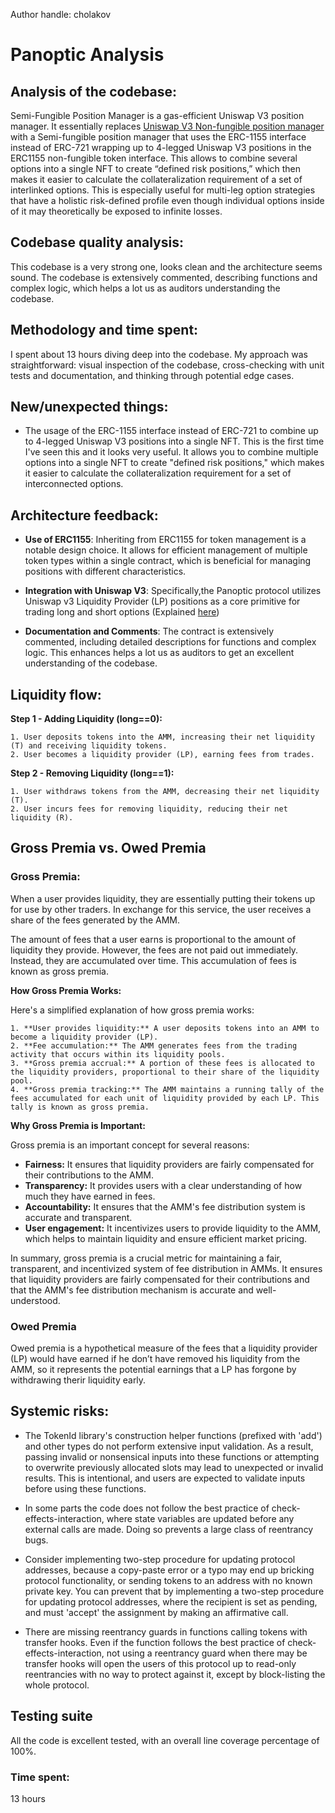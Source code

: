 
Author handle: cholakov

# Panoptic Analysis

## **Analysis of the codebase**:

Semi-Fungible Position Manager is a gas-efficient Uniswap V3 position manager. It essentially replaces [Uniswap V3 Non-fungible position manager](https://github.com/Uniswap/v3-periphery/blob/main/contracts/NonfungiblePositionManager.sol) with a Semi-fungible position manager that uses the ERC-1155 interface instead of ERC-721 wrapping up to 4-legged Uniswap V3 positions in the ERC1155 non-fungible token interface. This allows to combine several options into a single NFT to create “defined risk positions,” which then makes it easier to calculate the collateralization requirement of a set of interlinked options. This is especially useful for multi-leg option strategies that have a holistic risk-defined profile even though individual options inside of it may theoretically be exposed to infinite losses.

## **Codebase quality analysis:**

This codebase is a very strong one, looks clean and the architecture seems sound. The codebase is extensively commented, describing functions and complex logic, which helps a lot us as auditors understanding the codebase.

## **Methodology and time spent:**

I spent about 13 hours diving deep into the codebase. My approach was straightforward: visual inspection of the codebase, cross-checking with unit tests and documentation, and thinking through potential edge cases.

## **New/unexpected things:**

- The usage of the ERC-1155 interface instead of ERC-721 to combine up to 4-legged Uniswap V3 positions into a single NFT. This is the first time I've seen this and it looks very useful. It allows you to combine multiple options into a single NFT to create "defined risk positions," which makes it easier to calculate the collateralization requirement for a set of interconnected options.

## **Architecture feedback**:

- **Use of ERC1155**: Inheriting from ERC1155 for token management is a notable design choice. It allows for efficient management of multiple token types within a single contract, which is beneficial for managing positions with different characteristics.

- **Integration with Uniswap V3**: Specifically,the Panoptic protocol utilizes Uniswap v3 Liquidity Provider (LP) positions as a core primitive for trading long and short options (Explained [here](#liquidity-flow))

- **Documentation and Comments**: The contract is extensively commented, including detailed descriptions for functions and complex logic. This enhances helps a lot us as auditors to get an excellent understanding of the codebase.

## **Liquidity flow:**
**Step 1 - Adding Liquidity (long==0):**

    1. User deposits tokens into the AMM, increasing their net liquidity (T) and receiving liquidity tokens.
    2. User becomes a liquidity provider (LP), earning fees from trades.
**Step 2 - Removing Liquidity (long==1):**

    1. User withdraws tokens from the AMM, decreasing their net liquidity (T).
    2. User incurs fees for removing liquidity, reducing their net liquidity (R).

## **Gross Premia vs. Owed Premia**

### **Gross Premia**:

When a user provides liquidity, they are essentially putting their tokens up for use by other traders. In exchange for this service, the user receives a share of the fees generated by the AMM.

The amount of fees that a user earns is proportional to the amount of liquidity they provide. However, the fees are not paid out immediately. Instead, they are accumulated over time. This accumulation of fees is known as gross premia.

**How Gross Premia Works:**

Here's a simplified explanation of how gross premia works:

    1. **User provides liquidity:** A user deposits tokens into an AMM to become a liquidity provider (LP).
    2. **Fee accumulation:** The AMM generates fees from the trading activity that occurs within its liquidity pools.
    3. **Gross premia accrual:** A portion of these fees is allocated to the liquidity providers, proportional to their share of the liquidity pool.
    4. **Gross premia tracking:** The AMM maintains a running tally of the fees accumulated for each unit of liquidity provided by each LP. This tally is known as gross premia.

**Why Gross Premia is Important:**

Gross premia is an important concept for several reasons:

- **Fairness:** It ensures that liquidity providers are fairly compensated for their contributions to the AMM.
- **Transparency:** It provides users with a clear understanding of how much they have earned in fees.
- **Accountability:** It ensures that the AMM's fee distribution system is accurate and transparent.
- **User engagement:** It incentivizes users to provide liquidity to the AMM, which helps to maintain liquidity and ensure efficient market pricing.

In summary, gross premia is a crucial metric for maintaining a fair, transparent, and incentivized system of fee distribution in AMMs. It ensures that liquidity providers are fairly compensated for their contributions and that the AMM's fee distribution mechanism is accurate and well-understood.

### **Owed Premia**

Owed premia is a hypothetical measure of the fees that a liquidity provider (LP) would have earned if he don’t have removed his liquidity from the AMM, so it represents the potential earnings that a LP has forgone by withdrawing therir liquidity early.

## **Systemic risks:**

- The TokenId library's construction helper functions (prefixed with 'add') and other types do not perform extensive input validation. As a result, passing invalid or nonsensical inputs into these functions or attempting to overwrite previously allocated slots may lead to unexpected or invalid results. This is intentional, and users are expected to validate inputs before using these functions.

- In some parts the code does not follow the best practice of check-effects-interaction, where state variables are updated before any external calls are made. Doing so prevents a large class of reentrancy bugs.

- Consider implementing two-step procedure for updating protocol addresses, because a copy-paste error or a typo may end up bricking protocol functionality, or sending tokens to an address with no known private key. You can prevent that by implementing a two-step procedure for updating protocol addresses, where the recipient is set as pending, and must 'accept' the assignment by making an affirmative call.

- There are missing reentrancy guards in functions calling tokens with transfer hooks. Even if the function follows the best practice of check-effects-interaction, not using a reentrancy guard when there may be transfer hooks will open the users of this protocol up to read-only reentrancies with no way to protect against it, except by block-listing the whole protocol.

## **Testing suite**

All the code is excellent tested, with an overall line coverage percentage of 100%.

    


### Time spent:
13 hours